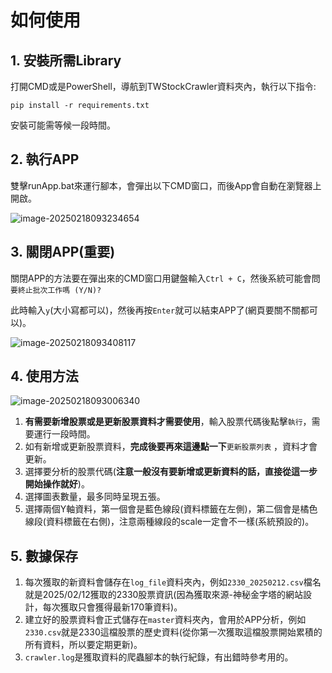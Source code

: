 # 如何使用

## 1. 安裝所需Library

打開CMD或是PowerShell，導航到TWStockCrawler資料夾內，執行以下指令:

```shell
pip install -r requirements.txt
```

安裝可能需等候一段時間。

## 2. 執行APP

雙擊runApp.bat來運行腳本，會彈出以下CMD窗口，而後App會自動在瀏覽器上開啟。

![image-20250218093234654](C:\Users\Chris\AppData\Roaming\Typora\typora-user-images\image-20250218093234654.png)

## 3. 關閉APP(重要)

關閉APP的方法要在彈出來的CMD窗口用鍵盤輸入`Ctrl + C`，然後系統可能會問`要終止批次工作嗎 (Y/N)?`

此時輸入`y`(大小寫都可以)，然後再按`Enter`就可以結束APP了(網頁要關不關都可以)。

![image-20250218093408117](C:\Users\Chris\AppData\Roaming\Typora\typora-user-images\image-20250218093408117.png)

## 4. 使用方法

![image-20250218093006340](C:\Users\Chris\AppData\Roaming\Typora\typora-user-images\image-20250218093006340.png)

1. **有需要新增股票或是更新股票資料才需要使用**，輸入股票代碼後點擊`執行`，需要運行一段時間。
2. 如有新增或更新股票資料，**完成後要再來這邊點一下**`更新股票列表` ，資料才會更新。
3. 選擇要分析的股票代碼(**注意一般沒有要新增或更新資料的話，直接從這一步開始操作就好**)。
4. 選擇圖表數量，最多同時呈現五張。
5. 選擇兩個Y軸資料，第一個會是藍色線段(資料標籤在左側)，第二個會是橘色線段(資料標籤在右側)，注意兩種線段的scale一定會不一樣(系統預設的)。

## 5. 數據保存

1. 每次獲取的新資料會儲存在`log_file`資料夾內，例如`2330_20250212.csv`檔名就是2025/02/12獲取的2330股票資訊(因為獲取來源-神秘金字塔的網站設計，每次獲取只會獲得最新170筆資料)。
2. 建立好的股票資料會正式儲存在`master`資料夾內，會用於APP分析，例如`2330.csv`就是2330這檔股票的歷史資料(從你第一次獲取這檔股票開始累積的所有資料，所以要定期更新)。
3. `crawler.log`是獲取資料的爬蟲腳本的執行紀錄，有出錯時參考用的。